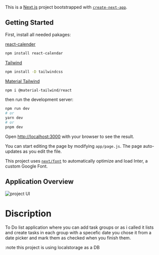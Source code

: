 This is a [Next.js](https://nextjs.org/) project bootstrapped with [`create-next-app`](https://github.com/vercel/next.js/tree/canary/packages/create-next-app).

## Getting Started

First, install all needed pakages:


[react-calender](https://www.npmjs.com/package/react-calendar)
```bash
npm install react-calendar
```

[Tailwind](https://tailwindcss.com/docs/installation)
```bash
npm install -D tailwindcss
```

[Material Tailwind](https://www.material-tailwind.com/docs/react/guide/next)
```bash
npm i @material-tailwind/react
```
then run the development server:

```bash
npm run dev
# or
yarn dev
# or
pnpm dev
```

Open [http://localhost:3000](http://localhost:3000) with your browser to see the result.

You can start editing the page by modifying `app/page.js`. The page auto-updates as you edit the file.

This project uses [`next/font`](https://nextjs.org/docs/basic-features/font-optimization) to automatically optimize and load Inter, a custom Google Font.

## Application Overview 

![project UI]([http://url/to/img.png](https://imgur.com/CDxlj0O))

# Discription

To Do list application where you can add task groups or as i called it lists
and create tasks in each group with a specefic date you chose it from a date picker
and mark them as checked when you finish them.

:note 
this project is using localstorage as a DB 


